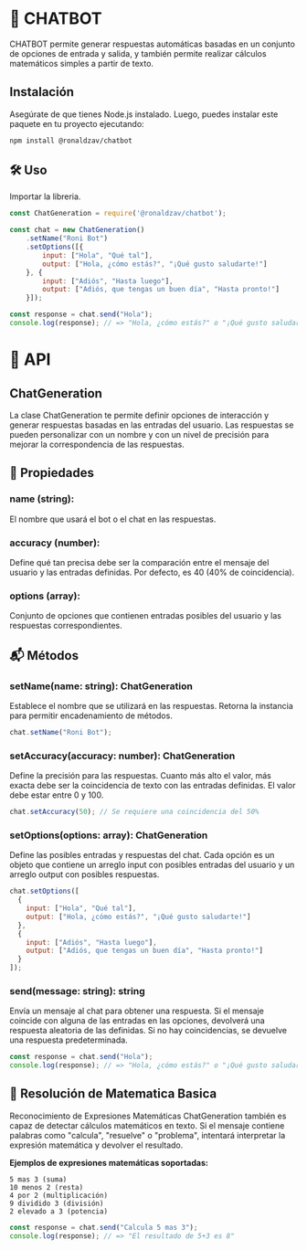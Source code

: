 # 🤖 CHATBOT
CHATBOT permite generar respuestas automáticas basadas en un conjunto de opciones de entrada y salida, y también permite realizar cálculos matemáticos simples a partir de texto.

## Instalación
Asegúrate de que tienes Node.js instalado. Luego, puedes instalar este paquete en tu proyecto ejecutando:

```bash
npm install @ronaldzav/chatbot
```
## 🛠️ Uso
Importar la libreria.

```js
const ChatGeneration = require('@ronaldzav/chatbot');

const chat = new ChatGeneration()
    .setName("Roni Bot")
    .setOptions([{
        input: ["Hola", "Qué tal"],
        output: ["Hola, ¿cómo estás?", "¡Qué gusto saludarte!"]
    }, {
        input: ["Adiós", "Hasta luego"],
        output: ["Adiós, que tengas un buen día", "Hasta pronto!"]
    }]);

const response = chat.send("Hola");
console.log(response); // => "Hola, ¿cómo estás?" o "¡Qué gusto saludarte!"
```


# 📡 API
## ChatGeneration
La clase ChatGeneration te permite definir opciones de interacción y generar respuestas basadas en las entradas del usuario. Las respuestas se pueden personalizar con un nombre y con un nivel de precisión para mejorar la correspondencia de las respuestas.

## 🔌 Propiedades
### name (string): 
El nombre que usará el bot o el chat en las respuestas.

### accuracy (number): 
Define qué tan precisa debe ser la comparación entre el mensaje del usuario y las entradas definidas. Por defecto, es 40 (40% de coincidencia).

### options (array):
Conjunto de opciones que contienen entradas posibles del usuario y las respuestas correspondientes.

## 📬 Métodos
### setName(name: string): ChatGeneration

Establece el nombre que se utilizará en las respuestas. Retorna la instancia para permitir encadenamiento de métodos.
```js
chat.setName("Roni Bot");
```

### setAccuracy(accuracy: number): ChatGeneration

Define la precisión para las respuestas. Cuanto más alto el valor, más exacta debe ser la coincidencia de texto con las entradas definidas. El valor debe estar entre 0 y 100.
```js
chat.setAccuracy(50); // Se requiere una coincidencia del 50%
```

### setOptions(options: array): ChatGeneration

Define las posibles entradas y respuestas del chat. Cada opción es un objeto que contiene un arreglo input con posibles entradas del usuario y un arreglo output con posibles respuestas.

```js
chat.setOptions([
  {
    input: ["Hola", "Qué tal"],
    output: ["Hola, ¿cómo estás?", "¡Qué gusto saludarte!"]
  },
  {
    input: ["Adiós", "Hasta luego"],
    output: ["Adiós, que tengas un buen día", "Hasta pronto!"]
  }
]);
```

### send(message: string): string

Envía un mensaje al chat para obtener una respuesta. Si el mensaje coincide con alguna de las entradas en las opciones, devolverá una respuesta aleatoria de las definidas. Si no hay coincidencias, se devuelve una respuesta predeterminada.
```js
const response = chat.send("Hola");
console.log(response); // => "Hola, ¿cómo estás?" o "¡Qué gusto saludarte!"
```

## 📐 Resolución de Matematica Basica
Reconocimiento de Expresiones Matemáticas
ChatGeneration también es capaz de detectar cálculos matemáticos en texto. Si el mensaje contiene palabras como "calcula", "resuelve" o "problema", intentará interpretar la expresión matemática y devolver el resultado.

**Ejemplos de expresiones matemáticas soportadas:**

```
5 mas 3 (suma)
10 menos 2 (resta)
4 por 2 (multiplicación)
9 dividido 3 (división)
2 elevado a 3 (potencia)
```

```js
const response = chat.send("Calcula 5 mas 3");
console.log(response); // => "El resultado de 5+3 es 8"
```